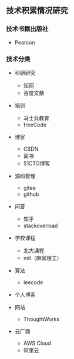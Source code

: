 ## 技术积累情况研究

###  技术书籍出版社

- Pearson	

### 技术分类

- 科研研究
  - 知网
  - 百度文献
- 培训
  - 马士兵教育
  - freeCode
- 博客
  - CSDN
  - 简书
  - 51CTO博客
- 源码管理
  - gitee
  - github
- 问答
  - 知乎
  - stackoverload
- 学校课程
  - 北大课程
  - mit（麻省理工）
- 算法
  - leecode
- 个人博客
- 网站
  - ThoughtWorks

- 云厂商
  - AWS Cloud
  - 阿里云